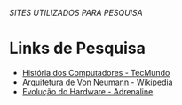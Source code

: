 *SITES UTILIZADOS PARA PESQUISA*

# Links de Pesquisa
- [História dos Computadores - TecMundo](https://www.tecmundo.com.br/mac-os-x/1697-a-historia-dos-computadores-e-da-computacao.htm)  
- [Arquitetura de Von Neumann - Wikipedia](https://pt.wikipedia.org/wiki/Arquitetura_de_Von_Neumann)  
- [Evolução do Hardware - Adrenaline](https://adrenaline.com.br)  














